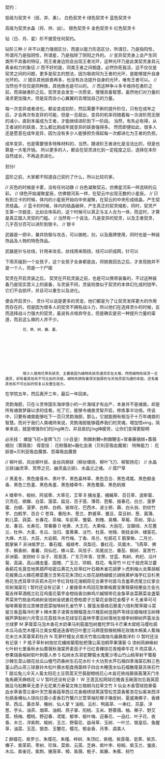 契约：

低级为契灵卡（纸、并、勇）。
白色契灵卡
绿色契灵卡
蓝色契灵卡


高级为契灵水晶（将、帅、凶）。
银色契灵卡
金色契灵卡
红色契灵卡


钻（日、月、星）阶不接受任何契约。

钻阶三种
    // 并不以能力强弱区分，而是以能力形态区分，所谓日，乃是指阳性，所谓月乃是指阴性，所谓星，乃是指除了阴阳之外的。
    // 变异契灵身上会产生同类所不具备的特征，而王者身边则会出现王者光环，这种光环乃是此类契灵身具元素亲和力的象征
    // 而不好的是，同类王者之间相逢，必然你死我活，这不仅仅是契灵之间的问题，更多是契主的想法，因为吸收同为王者的光环，是能够提升自身光环的。
    // 猎杀其他妖兽再多，也没有办法提升自身的光环，唯有王者可以。
    // 当然也不仅仅是同种族，其他族也是可以的。
    // 而这种争斗多半维持在勇阶之前，而突破勇阶之后，契灵变会发生一次质变，慢慢具备智慧，虽然他们对力量的渴求更加强大，但是反而会小心翼翼的去增加自己的力量。



每一次变异或者进化，都会变成初阶，然后需要不断的提升阶位，只有在成年之后，才会再次有变异的可能，但是一旦超出，变异的机率将随着每一次进阶而无限的减小，直到本届成为王者，才能继续进阶到下一阶段。
当然，有失必有得，从王者进阶的妖兽，怎么都比刚成年就变异的妖兽强得多。
然而即便如此，很多人还是愿意在成年变异，因为没有多少人能够担负得起每一次都进化为王者的负担。

成年变异，也是需要很多特殊材料的，当然，跟进阶王者进化是没法比的，但是也算是一大笔开销。
所以更多的人，都会在契灵进化到一定程度之后，选择在本阶自然成长，不再追求进化。


划分/

蓝阶之前，大家都不知道自己契约了什么，所以比较坑爹。

  // 灰色的时候是卡雾，没有任何动静
  // 白色凝聚契云，仿佛星河系一样选转的云彩。
  // 绿色开始凝聚星辰，仿佛银河系一样，在契云中出现无数的小星辰。
  // 只有到兰卡的时候，体内的小星辰开始向中央凝聚，在契云的中央形成结晶，产生契灵结晶。
  // 蓝卡的时候，体内的结晶破碎，产生真正的契灵缩影，同时，契灵产生第一次蜕变，比如合体系的，这个时候可以真正与主人合为一体，而这时，才算是真正踏入灵契的门槛。
  // 当然有一个说法，凡是变异的契灵，以及王者契灵，几乎百分百可以进阶到银卡。
  // 银卡


武器是一把伞，兼并防御与攻击，可以做枪，剑，以及盾牌使用，同时也是一种装饰品及人物的特色饰品。

武器是针与丝线，针用来攻击，丝线用来阻挠，线可以织成网，针可以

下雨天碰到一个女孩子，这个女孩子全身都是血，将她救回去之后，才发现她并不是一个人，而是一个尸姬


契灵在开启灵装之后，
    契灵在开启灵装之前，也是可以携带装备的，不过这种装备乃是现实意义上的装备，与灵装不同，灵装则类似于契灵的本体幻化成的铠甲，它们不会损坏，并且可以重生以及进化。

便会开启灵仆，
    灵仆可以说是更多的灵宠，他们都是为了让契灵发挥更大的作用而存在的，但是因为很多人的契灵不拥有战斗力，所以他们在选择灵仆的时候，反而选择战斗力强大的契灵，虽说有点喧宾夺主，但是确实是另一种提升力量的渠道，而且这么做的人并不少。



            花、草、树、藤、蔓、









            很少人使用花草系妖灵、主要是因为植物系妖灵通灵实在太难，然而植物系妖灵一旦通灵，却有着其他系不可比拟的天赋，植物系拥有着得天独厚的与天地灵契沟通的本能，还有着其他系不可比拟的恢复以及重生能力。









在学院五年，然后离开三年，最后一年回来。







灵韵海胆，只在斗灵帝国东海岸很小的一片海域才有出产，本身并不是魂兽。却是所有魂兽梦寐以求的佳肴。吃了它，能够令魂兽灵智开启，修炼事半功倍。传说中，只要有魂兽能够吃下一百只灵韵海胆，那么，它就能拥有相当于十万年魂兽的智慧。而对于我们人类魂师来说，灵韵海胆能够蕴养我们的灵魂，增加悟xìng，简单来说，就是增强你们的jīng神力，并且抵抗jīng神疲劳，让你们变得更聪明












必杀技：
螺旋飞花≈皇牌飞刀（小丑皇）
荆棘刺鞭≈荆棘鞭击+常春藤捆绑+蔷薇细剑（蔷薇兽）
得意技：
花粉簇射≈融化血液（贝利亚吸血魔兽）
特殊能力：
花妖兽≈贝利亚吸血魔兽、怨毒吸血魔兽

// 柳叶妖、风丝柳叶妖、金丝风柳妖（柳丝缠绕、柳叶飞刀、柳絮扬花）
// 水晶兰妖(幽灵草、冥界之花、幽灵晶兰妖)、水晶兰之魂。
// 腐尸草

// 黑麦冬、黑色接骨木、黑叶芋、黑色喜林草、黑色百合、黑色鸢尾、黑色郁金香、黑色三色堇、黑色角堇、黑色矮牵牛、黑色蜀葵、黑色矾根












A
矮牵牛、桉树、阿诺蒂、大草花、艾草
B
捕虫堇、捕蝇草、百日草、波斯菊、贝壳花、槟榔、白菜、菠菜、扁豆、百子莲、薄荷、芭蕉、报春花、白兰、菠萝蜜、白蜡、菠萝、白桦、白杨、彼岸花、巴西木、波士顿、蕨、白头翁、豹纹竹芋、白鹤芋、百合
C
苍耳、重阳木、葱兰、酢酱草、蚕豆、菜豆树、葱、菖蒲、刺儿菜、莼菜、长春花、茶梅、车前草、雏菊、刺槐、臭椿、草莓、茶树、穿山龙、春羽、长寿花、常春藤
D
地黄、大王花、大果榕、大丽花、豆瓣绿、大花蕙兰、杜仲、大麦、冬瓜、当归、蛋黄果、淡竹、杜英、地锦、倒挂金钟、棣棠花、大麻、大豆、大蒜、大岩桐、吊竹梅、丁香、吊兰、杜鹃花
E
鹅掌楸、二月兰、鹅掌柴
F
非洲紫罗兰、番石榴、福禄考、凤梨花、番红花、凤凰木、飞燕草、佛手、枫香树、番薯、凤仙花、蜂斗菜、风信子、凤尾丝兰、番茄、枫树、富贵竹、非洲菊、发财树
G
谷子、观音莲、广东万年青、甘蔗、甘蓝、构树、枸杞、瓜叶菊、高粱、高山捕虫堇、国槐、广玉兰、珙桐、桂花、龟背竹
H
红千层虎耳兰藿香蓟花毛茛忽地笑葫芦哈密瓜黄花九轮草红叶石楠禾雀花胡萝卜虎刺梅火龙果胡椒花椒黄瓜火棘花椰菜蕙兰含笑花花朱顶红火炬花胡杨蝴蝶兰胡桃黄栌海芋红豆杉黑杨花生虎耳草华灰莉木花叶芋红背桂花海桐荷花合果芋何首乌含羞草虎尾兰红掌合欢树海棠花
I
暂时还没有记录！
J
姜接骨木鸡冠花聚果榕嘉宝果锦葵桔梗韭兰金光菊吉祥草酒瓶兰豇豆鸡蛋花菊芋金柑结香剑麻鸡爪槭锦带花金鱼草韭菜蕨菜金盏菊荠菜夹竹桃金鸡纳树金钱树金琥姜花卷柏君子兰菊花金银花金樱子
K
孔雀草可可咖啡黄葵苦瓜苦楝苦苣菜咖啡树孔雀竹芋
L
狸藻龙葵络石藜麦六倍利鹭草耧斗菜留兰香蓝莓冷杉萝卜辣木栗子凌霄龙眼榴莲龙爪槐栾树连翘芦苇绿豆蜡梅绿玉树辣椒芦笋梨树六月雪兰花荔枝冷水花绿宝石喜林芋栗豆树落地生根李树柳树芦荟龙舌兰绿萝
M
茅膏菜马泡木香花木奶果马利筋面包树曼陀罗玛卡芒果木犀榄马缨杜鹃木瓜马齿苋木槿马兰美女樱迷迭香明日叶墨兰马蹄莲猕猴桃棉花玫瑰木棉美人蕉梅花米兰木芙蓉茉莉牡丹
N
茑萝柠檬女贞南天竹南瓜南烛鸟巢蕨南洋杉
O
暂时还没有记录！
P
瓶子草朴树炮仗花蟠桃葡萄枇杷蒲公英泡桐苹果蒲葵
Q
漆树苘麻楸树七叶树七里香秋水仙蔷薇秋海棠荞麦茄子千日红青稞琼花青檀牵牛花
R
肉苁蓉人参果瑞香榕树软叶刺葵人参
S
松树水东哥蛇鞭菊水鬼蕉沙枣山竹山桃草射干蜀葵沙棘生菜山银花丝瓜山楂芍药桑树生石花水杉十大功劳水芹石楠四季海棠石斛三色堇山药山茶三球悬铃木松叶蕨水稻食用菌柿子四合木睡莲水仙石榴散尾葵苏铁石竹
T
甜瓜兔儿伞天人菊太阳花土豆茼蒿天竺葵甜橙桃花心木昙花铁线蕨唐菖蒲天门冬兔角蕨天麻桃花
U
V
暂时还没有记录！
W
王莲瓦松网球花晚香玉碗莲勿忘我莴苣豌豆乌桕舞草无患子无花果万寿菊文殊兰梧桐乌拉草文竹
X
仙女木香雪球勋章菊血水草香雪兰香叶天竺葵香菇草西兰花香榧绣球荚蒾雪松苋菜香蕉杏花仙客来西洋杜鹃香椿仙人球向日葵小麦香石竹蟹爪兰萱草袖珍椰子橡皮树、夏威夷椰子、香蜂草、西瓜、薰衣草、橡树、仙人掌
Y
油桃、云杉、鸭跖草、一串红、芫荽、洋葱、芋头、油茶、烟草、油桐、燕子掌、阳桃、玉米、野蔷薇、柚、椰子、野艾蒿、杨梅、樱桃、野迎春、鸢尾、郁李、榆叶梅、迎春花、一品红、叶子花、夜香、木兰、洋紫荆、榆树、玉兰、野菊花、益母草、玉树、一叶兰、银皇后、鱼腥草、油菜、玉蕊、银杏、玉簪花、樱花、郁金香、月季、虞美人

Z
醉蝶花、紫罗兰、朱缨花、朱槿、梓树、朱顶红、紫檀、紫苜蓿、皂荚、紫苏、榛子、紫茉莉、枣树、珍珠、菜紫、云英、芝麻、紫叶李、棕榈、紫玉兰、皱皮、木瓜、紫雀花、紫荆、猪笼草、樟、紫薇、栀子、紫藤、朱蕉、棕竹
































